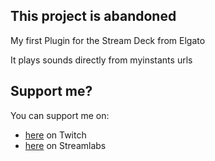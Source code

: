 ## This project is abandoned

My first Plugin for the Stream Deck from Elgato

It plays sounds directly from myinstants urls

## Support me?
You can support me on:
 - [here](http://twitch.bootscreen.net) on Twitch
 - [here](http://donation.bootscreen.net) on Streamlabs
